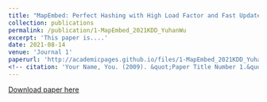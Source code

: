 ```yaml
---
title: "MapEmbed: Perfect Hashing with High Load Factor and Fast Update."
collection: publications
permalink: /publication/1-MapEmbed_2021KDD_YuhanWu
excerpt: 'This paper is....'
date: 2021-08-14
venue: 'Journal 1'
paperurl: 'http://academicpages.github.io/files/1-MapEmbed_2021KDD_YuhanWu.pdf'
<!-- citation: 'Your Name, You. (2009). &quot;Paper Title Number 1.&quot; <i>Journal 1</i>. 1(1).' -->
---
```


[^_^]: This paper is about the number 1. The number 2 is left for future work.

[Download paper here](http://academicpages.github.io/files/1-MapEmbed_2021KDD_YuhanWu.pdf)

[^_^]: Recommended citation: Your Name, You. (2009). "Paper Title Number 1." <i>Journal 1</i>. 1(1).

